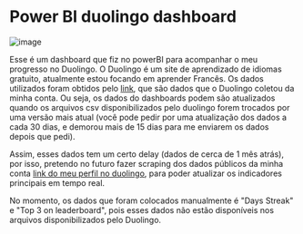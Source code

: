 # Power BI duolingo dashboard
![image](https://github.com/user-attachments/assets/cf19dece-05ec-4c39-af1a-3b7a66518887)




Esse é um dashboard que fiz no powerBI para acompanhar o meu progresso no Duolingo. O Duolingo é um site de aprendizado de idiomas gratuito, atualmente estou focando em aprender Francês. Os dados utilizados foram obtidos pelo [link](https://drive-thru.duolingo.com/), que são dados que o Duolingo coletou da minha conta. Ou seja, os dados do dashboards podem são atualizados quando os arquivos csv disponibilizados pelo duolingo forem trocados por uma versão mais atual (você pode pedir por uma atualização dos dados a cada 30 dias, e demorou mais de 15 dias para me enviarem os dados depois que pedi).

Assim, esses dados tem um certo delay (dados de cerca de 1 mês atrás), por isso, pretendo no futuro fazer scraping dos dados públicos da minha conta [link do meu perfil no duolingo](https://www.duolingo.com/profile/goktrinks), para poder atualizar os indicadores principais em tempo real.

No momento, os dados que foram colocados manualmente é "Days Streak" e "Top 3 on leaderboard", pois esses dados não estão disponíveis nos arquivos disponibilizados pelo Duolingo.

